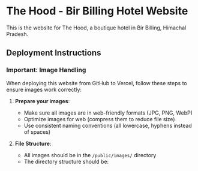 # The Hood - Bir Billing Hotel Website

This is the website for The Hood, a boutique hotel in Bir Billing, Himachal Pradesh.

## Deployment Instructions

### Important: Image Handling

When deploying this website from GitHub to Vercel, follow these steps to ensure images work correctly:

1. **Prepare your images**:
   - Make sure all images are in web-friendly formats (JPG, PNG, WebP)
   - Optimize images for web (compress them to reduce file size)
   - Use consistent naming conventions (all lowercase, hyphens instead of spaces)

2. **File Structure**:
   - All images should be in the `/public/images/` directory
   - The directory structure should be:

